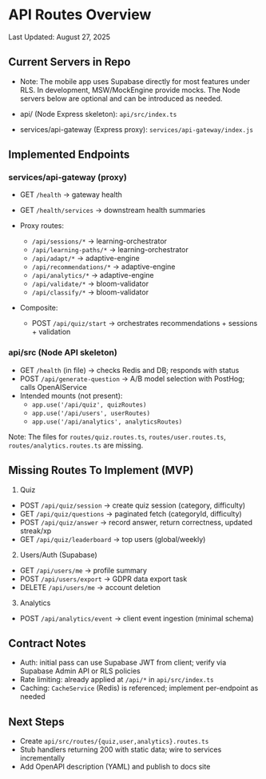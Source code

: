 # API Routes Overview

Last Updated: August 27, 2025

## Current Servers in Repo

- Note: The mobile app uses Supabase directly for most features under RLS. In development, MSW/MockEngine provide mocks. The Node servers below are optional and can be introduced as needed.

- api/ (Node Express skeleton): `api/src/index.ts`
- services/api-gateway (Express proxy): `services/api-gateway/index.js`

## Implemented Endpoints

### services/api-gateway (proxy)

- GET `/health` → gateway health
- GET `/health/services` → downstream health summaries
- Proxy routes:
  - `/api/sessions/*` → learning-orchestrator
  - `/api/learning-paths/*` → learning-orchestrator
  - `/api/adapt/*` → adaptive-engine
  - `/api/recommendations/*` → adaptive-engine
  - `/api/analytics/*` → adaptive-engine
  - `/api/validate/*` → bloom-validator
  - `/api/classify/*` → bloom-validator

- Composite:
  - POST `/api/quiz/start` → orchestrates recommendations + sessions + validation

### api/src (Node API skeleton)

- GET `/health` (in file) → checks Redis and DB; responds with status
- POST `/api/generate-question` → A/B model selection with PostHog; calls OpenAIService
- Intended mounts (not present):
  - `app.use('/api/quiz', quizRoutes)`
  - `app.use('/api/users', userRoutes)`
  - `app.use('/api/analytics', analyticsRoutes)`

Note: The files for `routes/quiz.routes.ts`, `routes/user.routes.ts`, `routes/analytics.routes.ts` are missing.

## Missing Routes To Implement (MVP)

1. Quiz

- POST `/api/quiz/session` → create quiz session (category, difficulty)
- GET `/api/quiz/questions` → paginated fetch (categoryId, difficulty)
- POST `/api/quiz/answer` → record answer, return correctness, updated streak/xp
- GET `/api/quiz/leaderboard` → top users (global/weekly)

2. Users/Auth (Supabase)

- GET `/api/users/me` → profile summary
- POST `/api/users/export` → GDPR data export task
- DELETE `/api/users/me` → account deletion

3. Analytics

- POST `/api/analytics/event` → client event ingestion (minimal schema)

## Contract Notes

- Auth: initial pass can use Supabase JWT from client; verify via Supabase Admin API or RLS policies
- Rate limiting: already applied at `/api/*` in `api/src/index.ts`
- Caching: `CacheService` (Redis) is referenced; implement per-endpoint as needed

## Next Steps

- Create `api/src/routes/{quiz,user,analytics}.routes.ts`
- Stub handlers returning 200 with static data; wire to services incrementally
- Add OpenAPI description (YAML) and publish to docs site
